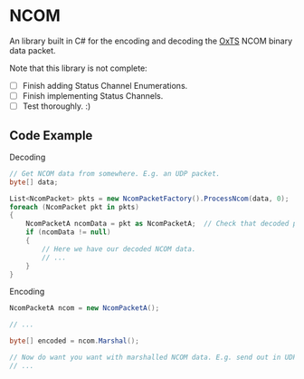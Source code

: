 # NCOM
An library built in C# for the encoding and decoding the [OxTS](https://www.oxts.com/) NCOM binary data packet. 

Note that this library is not complete:
- [ ] Finish adding Status Channel Enumerations.
- [ ] Finish implementing Status Channels.
- [ ] Test thoroughly. :)

## Code Example
Decoding
```C#
// Get NCOM data from somewhere. E.g. an UDP packet.
byte[] data;

List<NcomPacket> pkts = new NcomPacketFactory().ProcessNcom(data, 0);
foreach (NcomPacket pkt in pkts)
{
    NcomPacketA ncomData = pkt as NcomPacketA;  // Check that decoded packet was of type Structure-A.
    if (ncomData != null)
    {
        // Here we have our decoded NCOM data.
        // ...
    }
}
```

Encoding
```C#
NcomPacketA ncom = new NcomPacketA();

// ...

byte[] encoded = ncom.Marshal();

// Now do want you want with marshalled NCOM data. E.g. send out in UDP packet.
// ...
```
